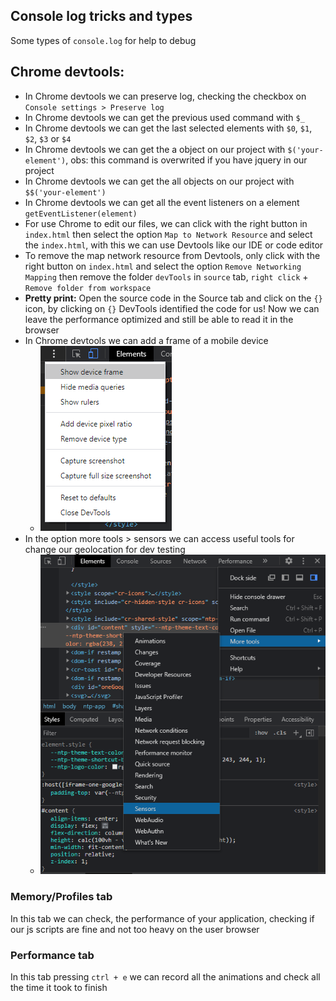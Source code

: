 ## Console log tricks and types

Some types of `console.log` for help to debug

## Chrome devtools:

- In Chrome devtools we can preserve log, checking the checkbox on `Console settings > Preserve log`
- In Chrome devtools we can get the previous used command with `$_`
- In Chrome devtools we can get the last selected elements with `$0`, `$1`, `$2`, `$3` or `$4`
- In Chrome devtools we can get the a object on our project with `$('your-element')`, obs: this command is overwrited if you have jquery in our project
- In Chrome devtools we can get the all objects on our project with `$$('your-element')`
- In Chrome devtools we can get all the event listeners on a element `getEventListener(element)`
- For use Chrome to edit our files, we can click with the right button in `index.html` then select the option `Map to Network Resource` and select the `index.html`, with this we can use Devtools like our IDE or code editor
- To remove the map network resource from Devtools, only click with the right button on `index.html` and select the option `Remove Networking Mapping` then remove the folder `devTools` in `source` tab, `right click` + `Remove folder from workspace`
- **Pretty print:** Open the source code in the Source tab and click on the `{}` icon, by clicking on `{}` DevTools identified the code for us! Now we can leave the performance optimized and still be able to read it in the browser
- In Chrome devtools we can add a frame of a mobile device
  - ![](../images/show-device-frame.png)
- In the option more tools > sensors we can access useful tools for change our geolocation for dev testing
  - ![](../images/sensors.png)

### Memory/Profiles tab

In this tab we can check, the performance of your application, checking if our js scripts are fine and not too heavy on the user browser

### Performance tab

In this tab pressing `ctrl + e` we can record all the animations and check all the time it took to finish
